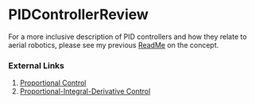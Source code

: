 # PIDControllerReview

For a more inclusive description of PID controllers and how they relate to aerial robotics, please see my previous [ReadMe](https://github.com/FadedIllusions/AAE_Notebook_028_PIDControl/blob/master/README.md) on the concept.

### External Links
  1. [Proportional Control](https://en.wikipedia.org/wiki/Proportional_control)
  2. [Proportional-Integral-Derivative Control](https://en.wikipedia.org/wiki/PID_controller)
